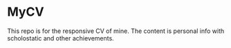 # MyCV
This repo is for the responsive CV of mine.
The content is personal info with scholostatic and other achievements.
